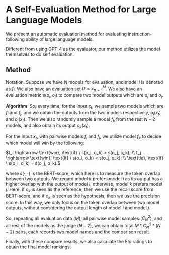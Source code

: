 # A Self-Evaluation Method for Large Language Models

We present an automatic evaluation method for evaluating instruction-following ability of large language models. 

Different from using GPT-4 as the evaluator, our method utilizes the model themselves to do self evaluation. 




## Method

Notation. Suppose we have $N$ models for evaluation, and model $i$ is denoted as $f_i$. We also have an evaluation set $D={x_t}_{t=1}^M$. We also have an evaluation metric $s(o_i,o_j)$ to compare two model outputs which are $o_i$ and $o_j$.

**Algorithm**. So, every time, for the input $x_t$, we sample two models which are $f_i$ and $f_j$, and we obtain the outputs from the two models respectively, $o_i(x_t)$ and $o_j(x_t)$. Then we also randomly sample a model $f_k$ from the rest $N-2$ models, and also obtain its output $o_k(x_t)$. 

For the input $x_t$, with pairwise models $f_i$ and $f_j$, we utilize model $f_k$ to decide which model will win by the following:

$f_i \rightarrow \text{win}, \text{if} \ s(o_i, o_k) > s(o_j, o_k); \\ f_j \rightarrow \text{win}, \text{if} \ s(o_i, o_k) < s(o_j, o_k); \\ \text{tie}, \text{if} \ s(o_i, o_k) = s(o_j, o_k).$

where $s(\cdot, \cdot)$ is the BERT-score, which here is to measure the token overlap between two outputs. We regard model $k$ prefers model $i$ as its output has a higher overlap with the output of model $i$; otherwise, model $k$ prefers model $j$. Here, if $o_k$ is seen as the reference, then we use the recall score from BERT-score, and if $o_k$ is seen as the hypothesis, then we use the precision score. In this way, we only focus on the token overlap between two model outputs, without considering the output length of model $i$ and model $j$.

So, repeating all evaluation data ($M$), all pairwise model samples ($C_N^2$), and all rest of the models as the judge ($N-2$), we can obtain total $M * C_N^2 * (N-2)$ pairs, each records two model names and the comparison result. 

Finally, with these compare results, we also calculate the Elo ratings to obtain the final model rankings.

